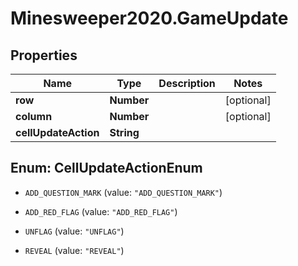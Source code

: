 # Minesweeper2020.GameUpdate

## Properties

Name | Type | Description | Notes
------------ | ------------- | ------------- | -------------
**row** | **Number** |  | [optional] 
**column** | **Number** |  | [optional] 
**cellUpdateAction** | **String** |  | 



## Enum: CellUpdateActionEnum


* `ADD_QUESTION_MARK` (value: `"ADD_QUESTION_MARK"`)

* `ADD_RED_FLAG` (value: `"ADD_RED_FLAG"`)

* `UNFLAG` (value: `"UNFLAG"`)

* `REVEAL` (value: `"REVEAL"`)





